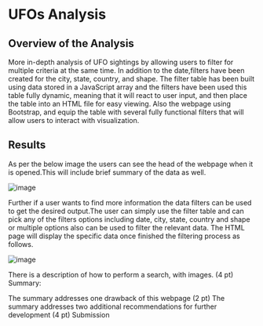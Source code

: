 # UFOs Analysis

## Overview of the Analysis
More in-depth analysis of UFO sightings by allowing users to filter for multiple criteria at the same time. In addition to the date,filters have been created for the city, state, country, and shape.
The filter table has been built using data stored in a JavaScript array and the filters have been used this table fully dynamic, meaning that it will react to user input, and then place the table into an HTML file for easy viewing.
Also the webpage using Bootstrap, and equip the table with several fully functional filters that will allow users to interact with visualization. 

## Results

As per the below image the users can see the head of the webpage when it is opened.This will include brief summary of the data as well. 

![image](https://user-images.githubusercontent.com/93173498/150068093-c3ed6bd6-3ef3-4f08-996a-9cd40d1af200.png)

Further if a user wants to find more information the data filters can be used to get the desired output.The user can simply use the filter table and can pick any of the filters options including date, city, state, country and shape or multiple options also can be used to filter the relevant data. The HTML page will display the specific data once finished the filtering process as follows.

![image](https://user-images.githubusercontent.com/93173498/150068801-88ba39a2-f506-45a2-ac36-56aba4b88ad7.png)




There is a description of how to perform a search, with images. (4 pt)
Summary:

The summary addresses one drawback of this webpage (2 pt)
The summary addresses two additional recommendations for further development (4 pt)
Submission
